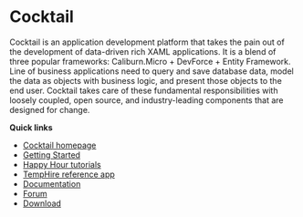 Cocktail
========

Cocktail is an application development platform that takes the pain out of the development of data-driven rich XAML applications. It is a blend of three popular frameworks: Caliburn.Micro + DevForce + Entity Framework. Line of business applications need to query and save database data, model the data as objects with business logic, and present those objects to the end user. Cocktail takes care of these fundamental responsibilities with loosely coupled, open source, and industry-leading components that are designed for change.

<p><strong>Quick links</strong></p>
<ul>
<li><a href="http://cocktail.ideablade.com/">Cocktail homepage</a> </li>
<li><a href="http://drc.ideablade.com/devforce-2012/bin/view/Documentation/cocktail-getting-started" target="_blank"> Getting Started</a> 
</li>
<li><a href="http://drc.ideablade.com/devforce-2012/bin/view/Documentation/cocktail-happy-hour" target="_blank">Happy Hour tutorials</a> </li>
<li><a href="http://drc.ideablade.com/devforce-2012/bin/view/Documentation/cocktail-reference-application" target="_blank">TempHire reference app</a> </li>
<li><a href="http://drc.ideablade.com/devforce-2012/bin/view/Documentation/cocktail" target="_blank"> Documentation</a> 
</li>
<li><a href="http://www.ideablade.com/forum/default.asp?C=8&amp;title=cocktail" target="_blank">Forum</a> </li>
<li><a href="http://cocktail.codeplex.com/releases/" target="_blank">Download</a> </li>
</ul>

